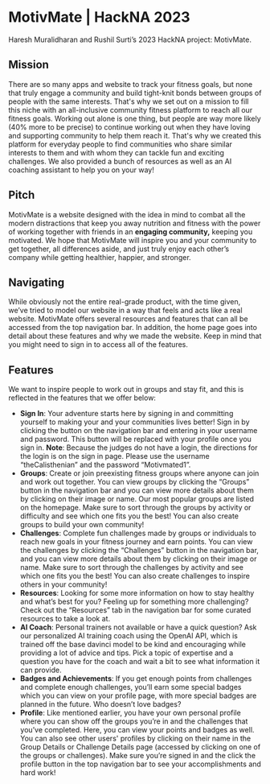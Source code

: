 # MotivMate | HackNA 2023
Haresh Muralidharan and Rushil Surti’s 2023 HackNA project: MotivMate.

## Mission

There are so many apps and website to track your fitness goals, but none that truly engage a community and build tight-knit bonds between groups of people with the same interests. That's why we set out on a mission to fill this niche with an all-inclusive community fitness platform to reach all our fitness goals. Working out alone is one thing, but people are way more likely (40% more to be precise) to continue working out when they have loving and supporting community to help them reach it. That's why we created this platform for everyday people to find communities who share similar interests to them and with whom they can tackle fun and exciting challenges. We also provided a bunch of resources as well as an AI coaching assistant to help you on your way!

## Pitch

MotivMate is a website designed with the idea in mind to combat all the modern distractions that keep you away nutrition and fitness with the power of working together with friends in an **engaging community,** keeping you motivated. We hope that MotivMate will inspire you and your community to get together, all differences aside, and just truly enjoy each other’s company while getting healthier, happier, and stronger.

## Navigating

While obviously not the entire real-grade product, with the time given, we’ve tried to model our website in a way that feels and acts like a real website. MotivMate offers several resources and features that can all be accessed from the top navigation bar. In addition, the home page goes into detail about these features and why we made the website. Keep in mind that you might need to sign in to access all of the features.

## Features

We want to inspire people to work out in groups and stay fit, and this is reflected in the features that we offer below:

- **Sign In**: Your adventure starts here by signing in and committing yourself to making your and your communities lives better! Sign in by clicking the button on the navigation bar and entering in your username and password. This button will be replaced with your profile once you sign in. **Note**: Because the judges do not have a login, the directions for the login is on the sign in page. Please use the username “theCalisthenian” and the password “Motivmated1”.
- **Groups**: Create or join preexisting fitness groups where anyone can join and work out together. You can view groups by clicking the “Groups” button in the navigation bar and you can view more details about them by clicking on their image or name. Our most popular groups are listed on the homepage. Make sure to sort through the groups by activity or difficulty and see which one fits you the best! You can also create groups to build your own community!
- **********************Challenges**********************: Complete fun challenges made by groups or individuals to reach new goals in your fitness journey and earn points. You can view the challenges by clicking the “Challenges” button in the navigation bar, and you can view more details about them by clicking on their image or name. Make sure to sort through the challenges by activity and see which one fits you the best! You can also create challenges to inspire others in your community!
- ********************Resources********************: Looking for some more information on how to stay healthy and what’s best for you? Feeling up for something more challenging? Check out the “Resources” tab in the navigation bar for some curated resources to take a look at.
- ******************AI Coach******************: Personal trainers not available or have a quick question? Ask our personalized AI training coach using the OpenAI API, which is trained off the base davinci model to be kind and encouraging while providing a lot of advice and tips. Pick a topic of expertise and a question you have for the coach and wait a bit to see what information it can provide.
- **************Badges and Achievements**************: If you get enough points from challenges and complete enough challenges, you’ll earn some special badges which you can view on your profile page, with more special badges are planned in the future. Who doesn’t love badges?
- **************Profile**************: Like mentioned earlier, you have your own personal profile where you can show off the groups you’re in and the challenges that you’ve completed. Here, you can view your points and badges as well. You can also see other users' profiles by clicking on their name in the Group Details or Challenge Details page (accessed by clicking on one of the groups or challenges). Make sure you’re signed in and the click the profile button in the top navigation bar to see your accomplishments and hard work! 
